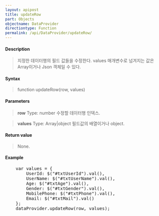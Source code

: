 ```yaml
---
layout: apipost
title: updateRow
part: Objects
objectname: DataProvider
directiontype: Function
permalink: /api/DataProvider/updateRow/
---
```



#### Description

> 지정한 데이터행의 필드 값들을 수정한다. values 매개변수로 넘겨지는 값은 Array이거나 Json 객체일 수 있다.

#### Syntax

> function updateRow(row, values)

#### Parameters

> **row**
> Type: number
> 수정할 데이터행 인덱스.

> **values**
> Type: Array\|object
> 필드값의 배열이거나 object.

#### Return value

> None.

#### Example

<pre class="prettyprint">
    var values = {
        UserId: $("#txtUserId").val(),
        UserName: $("#txtUserName").val(),
        Age: $("#txtAge").val(),
        Gender: $("#txtGender").val(),
        MobilePhone: $("#txtPhone").val(),
        Email: $("#txtMail").val()
    };
    dataProvider.updateRow(row, values);
</pre>

